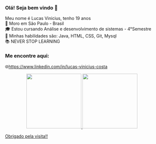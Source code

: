### Olá! Seja bem vindo 👋<br>
Meu nome é Lucas Vinicius, tenho 19 anos<br>
🌆 Moro em São Paulo - Brasil<br>
🎓 Estou cursando Análise e desenvolvimento de sistemas - 4°Semestre<br>
🔹 Minhas habilidades são: Java, HTML, CSS, Git, Mysql<br>
📚 NEVER STOP LEARNING <br>
### Me encontre aqui:
🌐https://www.linkedin.com/in/lucas-vinicius-costa<br>
<div align="center">
  <a href="https://github.com/LucasViniciusNunesCosta">
  <img height="180em" src="https://github-readme-stats.vercel.app/api?username=LucasViniciusNunesCosta&show_icons=true&theme=dark&include_all_commits=true&count_private=true"/>
  <img height="180em" src="https://github-readme-stats.vercel.app/api/top-langs/?username=LucasViniciusNunesCosta&layout=compact&langs_count=7&theme=dark"/>
</div>

Obrigado pela visita!!
<!--
**LucasViniciusNunesCosta/LucasViniciusNunesCosta** is a ✨ _special_ ✨ repository because its `README.md` (this file) appears on your GitHub profile.

-->
